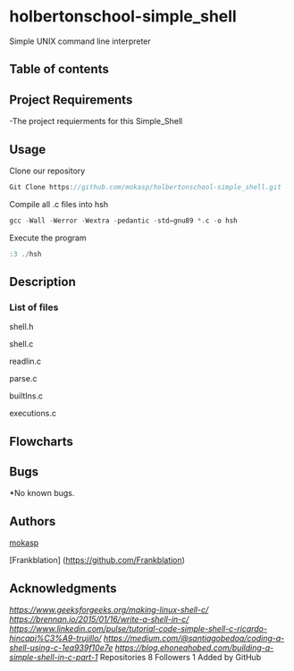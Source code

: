 # holbertonschool-simple_shell
Simple UNIX command line interpreter

## Table of contents


## Project Requirements
  -The project requierments for this Simple_Shell

## Usage

Clone our repository
```c
Git Clone https://github.com/mokasp/holbertonschool-simple_shell.git
```
Compile all .c files into hsh
```c
gcc -Wall -Werror -Wextra -pedantic -std=gnu89 *.c -o hsh
```
Execute the program
```c
:3 ./hsh
```
## Description

### List of files

 shell.h

 shell.c

 readlin.c

 parse.c

 builtIns.c

 executions.c

## Flowcharts

## Bugs
  *No known bugs.
## Authors ##

[mokasp](https://github.com/mokasp)

[Frankblation] (https://github.com/Frankblation)

## Acknowledgments
*https://www.geeksforgeeks.org/making-linux-shell-c/*
*https://brennan.io/2015/01/16/write-a-shell-in-c/*
*https://www.linkedin.com/pulse/tutorial-code-simple-shell-c-ricardo-hincapi%C3%A9-trujillo/*
*https://medium.com/@santiagobedoa/coding-a-shell-using-c-1ea939f10e7e*
*https://blog.ehoneahobed.com/building-a-simple-shell-in-c-part-1*
Repositories
8
Followers
1
Added by GitHub
